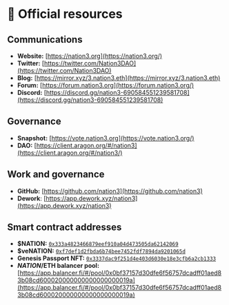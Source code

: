 # 🔗 Official resources

## Communications

* **Website:** [https://nation3.org](https://nation3.org/)
* **Twitter:** [https://twitter.com/Nation3DAO](https://twitter.com/Nation3DAO)
* **Blog:** [https://mirror.xyz/3.nation3.eth](https://mirror.xyz/3.nation3.eth)
* **Forum:** [https://forum.nation3.org](https://forum.nation3.org/)
* **Discord:** [https://discord.gg/nation3-690584551239581708](https://discord.gg/nation3-690584551239581708)

## Governance

* **Snapshot:** [https://vote.nation3.org](https://vote.nation3.org/)
* **DAO:** [https://client.aragon.org/#/nation3](https://client.aragon.org/#/nation3/)

## Work and governance

* **GitHub:** [https://github.com/nation3](https://github.com/nation3)
* **Dework**: [https://app.dework.xyz/nation3](https://app.dework.xyz/nation3)

## Smart contract addresses

* **$NATION:** [`0x333a4823466879eef910a04d473505da62142069`](https://etherscan.io/address/0x333a4823466879eef910a04d473505da62142069)
* **$veNATION:** [`0xf7def1d2fbda6b74bee7452fdf7894da9201065d`](https://etherscan.io/address/0xf7def1d2fbda6b74bee7452fdf7894da9201065d)
* **Genesis Passport NFT:** [`0x3337dac9f251d4e403d6030e18e3cfb6a2cb1333`](https://etherscan.io/address/0x3337dac9f251d4e403d6030e18e3cfb6a2cb1333)
* **$NATION/$ETH balancer pool:** [https://app.balancer.fi/#/pool/0x0bf37157d30dfe6f56757dcadff01aed83b08cd600020000000000000000019a](https://app.balancer.fi/#/pool/0x0bf37157d30dfe6f56757dcadff01aed83b08cd600020000000000000000019a)
